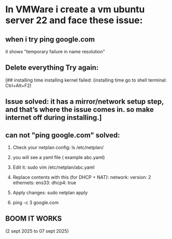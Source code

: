 
# In VMWare i create a vm ubuntu server 22 and face these issue:
## when i try ping google.com
it shows "temporary failure in name resolution"

## Delete everything Try again:

[## installing time installing kernel failed:
(installing time go to shell terminal: Ctrl+Alt+F2)
## Issue solved: it has a mirror/network setup step, and that’s where the issue comes in. so make internet off during installing.]

## can not "ping google.com" solved:

1) Check your netplan config:
ls /etc/netplan/

2) you will see a yaml file ( example abc.yaml)

3) Edit it:
sudo vim /etc/netplan/abc.yaml

4) Replace contents with this (for DHCP + NAT):
network:
  version: 2
  ethernets:
    ens33:
      dhcp4: true

5) Apply changes:
sudo netplan apply

6) ping -c 3 google.com
## BOOM IT WORKS

(2 sept 2025 to 07 sept 2025)
